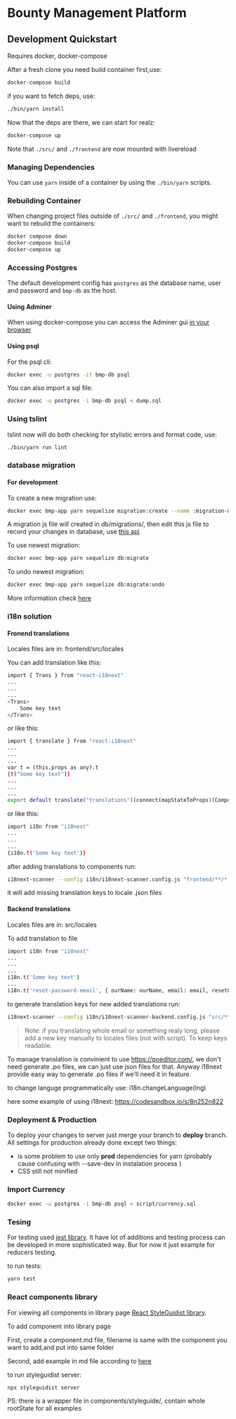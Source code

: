 Bounty Management Platform
==========================


Development Quickstart
----------------------

Requires docker, docker-compose

After a fresh clone you need build container first,use:

```sh
docker-compose build
```
if you want to fetch deps, use:

```sh
./bin/yarn install
```

Now that the deps are there, we can start for realz:

```sh
docker-compose up
```

Note that `./src/` and `./frontend` are now mounted with livereload

### Managing Dependencies

You can use `yarn` inside of a container by using the `./bin/yarn`  scripts.

### Rebuilding Container

When changing project files outside of `./src/` and `./frontend`, you might want
to rebuild the containers:


```sh
docker compose down
docker-compose build
docker-compose up
```

### Accessing Postgres

The default development config has `postgres` as the database name, user and
password and `bmp-db` as the host.

#### Using Adminer

When using docker-compose you can access the Adminer gui
[in your browser](http://localhost:8011/?pgsql=bmp-db&username=postgres&db=postgres)

#### Using psql

For the psql cli:

```sh
docker exec -u postgres -it bmp-db psql
```

You can also import a sql file:

```sh
docker exec -u postgres -i bmp-db psql < dump.sql
```

### Using tslint

tslint now will do both checking for stylistic errors and format code, use:

```sh
./bin/yarn run lint
```

### database migration

#### For development

To create a new migration use:

```sh
docker exec bmp-app yarn sequelize migration:create --name :migration-name 
```

A migration js file will created in db/migrations/, then edit this js file to record your changes in database, use [this api](http://docs.sequelizejs.com/class/lib/query-interface.js~QueryInterface.html) 

To use newest migration:

```sh
docker exec bmp-app yarn sequelize db:migrate 
```

To undo newest migration:

```sh
docker exec bmp-app yarn sequelize db:migrate:undo
```

More information check [here](http://docs.sequelizejs.com/manual/tutorial/migrations.html)

### i18n solution

#### Fronend translations

Locales files are in: frontend/src/locales

You can add translation like this:

```sh
import { Trans } from "react-i18next"
...
...
...
<Trans>
    Some key text
</Trans>
```

or like this:

```sh
import { translate } from "react-i18next"
...
...
...
var t = (this.props as any).t
{t("Some key text")}
...
...
...
export default translate("translations")(connect(mapStateToProps)(Component))
```

or like this:

```sh
import i18n from "i18next"
...
...
...
{i18n.t('Some key text')}
```

after adding translations to components run:

```sh
i18next-scanner --config i18n/i18next-scanner.config.js "frontend/**/*.{ts,tsx}"
```

it will add missing translation keys to locale .json files

#### Backend translations

Locales files are in: src/locales

To add translation to file

```sh
import i18n from "i18next"
...
...
...
i18n.t('Some key text')
...
i18n.t('reset-password-email', { ourName: ourName, email: email, resetUrl: resetUrl })
```

to generate translation keys for new added translations run:

```sh
i18next-scanner --config i18n/i18next-scanner-backend.config.js "src/**/*.{ts,tsx}"
```
> Note: if you translating whole email or something realy long, 
> please add a new key manually to locales files (not with script).
> To keep keys readable.

To manage translation is convinient to use https://poeditor.com/, 
we don't need generate .po files, we can just use json files for that.
Anyway i18next provide easy way to generate .po files if we'll need it in feature.

to change languge programmatically use: i18n.changeLanguage(lng)

here some example of using i18next:
https://codesandbox.io/s/8n252n822

### Deployment & Production

To deploy your changes to server just merge your branch to **deploy** branch.
All settings for production already done except two things: 
* is some problem to use only **prod** dependencies for yarn (probably cause confusing with --save-dev in instalation process )
* CSS still not minified


### Import Currency

```sh
docker exec -u postgres -i bmp-db psql < script/currency.sql
```

### Tesing

For testing used [jest library](https://facebook.github.io/jest/).
It have lot of additions and testing process can be developed in more sophisticated way.
Bur for now it just example for reducers testing.

to run tests:

```sh
yarn test
```

### React components library

For viewing all components in library page [React StyleGuidist library](https://github.com/styleguidist/react-styleguidist).

To add component into library page

First, create a component.md file, filename is same with the component you want to add,and put into same folder

Second, add example in md file according to [here](https://react-styleguidist.js.org/docs/documenting.html#usage-examples-and-readme-files)

to run styleguidist server:

```sh
npx styleguidist server
```

PS: there is a wrapper file in components/styleguide/, contain whole rootState for all examples